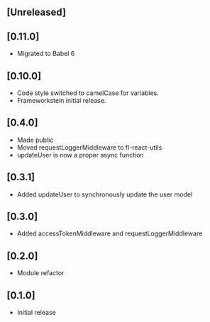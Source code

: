 
## [Unreleased]


## [0.11.0]
 - Migrated to Babel 6

## [0.10.0]
 - Code style switched to camelCase for variables.
 - Frameworkstein initial release.

## [0.4.0]
 - Made public
 - Moved requestLoggerMiddleware to fl-react-utils
 - updateUser is now a proper async function

## [0.3.1]
 - Added updateUser to synchronously update the user model

## [0.3.0]
 - Added accessTokenMiddleware and requestLoggerMiddleware

## [0.2.0]
 - Module refactor

## [0.1.0]
 - Initial release
